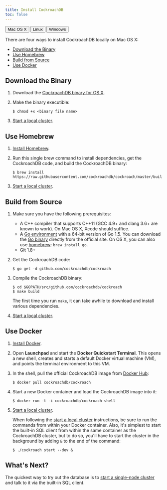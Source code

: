 ```yaml
---
title: Install CockroachDB
toc: false
---
```

<script>
$(document).ready(function(){
    $("#mac").click(function(){
        $("#macinstall").show();
        $("#linuxinstall").hide();
        $("#windowsinstall").hide();
    });
    $("#linux").click(function(){
        $("#linuxinstall").show();
        $("#macinstall").hide();
        $("#windowsinstall").hide();
    });
    $("#windows").click(function(){
        $("#windowsinstall").show();
        $("#macinstall").hide();
        $("#linuxinstall").hide();    
    });
});
</script>

<button id="mac">Mac OS X</button>
<button id="linux">Linux</button>
<button id="windows">Windows</button>

<!-- Install instructions for Mac OS X -->
<div id=macinstall>
<p>There are four ways to install CockroachDB locally on Mac OS X:</p>

<ul>
<li><a href="#download-the-binary">Download the Binary</a></li>
<li><a href="#use-homebrew">Use Homebrew</a></li>
<li><a href="#build-from-source">Build from Source</a></li>
<li><a href="#use-docker">Use Docker</a></li>
</ul>

<h2 id="download-the-binary">Download the Binary</h2>

<ol>
<li><p>Download the <a href="http://cockroachlabs.com/download/osx">CockroachDB binary for OS X</a>.</p></li>
<li><p>Make the binary executible:</p>
<div class="highlight"><pre><code class="language-" data-lang="">$ chmod +x &lt;binary file name&gt;
</code></pre></div></li>
<li><p><a href="/start-a-local-cluster.html">Start a local cluster</a>. </p></li>
</ol>

<h2 id="use-homebrew">Use Homebrew</h2>

<ol>
<li><p><a href="http://brew.sh/">Install Homebrew</a>.</p></li>
<li><p>Run this single brew command to install dependencies, get the CockroachDB code, and build the CockroachDB binary:</p>
<div class="highlight"><pre><code class="language-bash" data-lang="bash"><span class="nv">$ </span>brew install https://raw.githubusercontent.com/cockroachdb/cockroach/master/build/cockroach.rb<span class="o"></span>
</code></pre></div></li>
<li><p><a href="/start-a-local-cluster.html">Start a local cluster</a>.  </p></li>
</ol>

<h2 id="build-from-source">Build from Source</h2>

<ol>
<li><p>Make sure you have the following prerequisites:</p>

<ul>
<li>A C++ compiler that supports C++11 (GCC 4.9+ and clang 3.6+ are known to work). On Mac OS X, Xcode should suffice. </li>
<li>A <a href="http://golang.org/doc/code.html">Go environment</a> with a 64-bit version of Go 1.5. You can download the <a href="https://golang.org/dl/">Go binary</a> directly from the official site. On OS X, you can also use <a href="http://brew.sh">homebrew</a>: <code>brew install go</code>. </li>
<li>Git 1.8+ </li>
</ul></li>
<li><p>Get the CockroachDB code:</p>
<div class="highlight"><pre><code class="language-bash" data-lang="bash"><span class="gp">$ </span>go get -d github.com/cockroachdb/cockroach
</code></pre></div></li>
<li><p>Compile the CockroachDB binary:</p>
<div class="highlight"><pre><code class="language-" data-lang="">$ cd $GOPATH/src/github.com/cockroachdb/cockroach
$ make build
</code></pre></div>
<p>The first time you run <code>make</code>, it can take awhile to download and install various dependencies.</p></li>
<li><p><a href="/start-a-local-cluster.html">Start a local cluster</a>. </p></li>
</ol>

<h2 id="use-docker">Use Docker</h2>

<ol>
<li><p><a href="https://docs.docker.com/mac/step_one/">Install Docker</a>.   </p></li>
<li><p>Open <strong>Launchpad</strong> and start the <strong>Docker Quickstart Terminal</strong>. This opens a new shell, creates and starts a default Docker virtual machine (VM), and points the terminal environment to this VM.</p></li>
<li><p>In the shell, pull the official CockroachDB image from <a href="https://hub.docker.com/r/cockroachdb/cockroach/">Docker Hub</a>:</p>
<div class="highlight"><pre><code class="language-bash" data-lang="bash"><span class="gp">$ </span>docker pull cockroachdb/cockroach
</code></pre></div></li>
<li><p>Start a new Docker container and load the CockroachDB image into it:</p>
<div class="highlight"><pre><code class="language-bash" data-lang="bash"><span class="gp">$ </span>docker run -t -i cockroachdb/cockroach shell
</code></pre></div></li>
<li><p><a href="/start-a-local-cluster.html">Start a local cluster</a>.  </p>

<p>When following the <a href="/start-a-local-cluster.html">start a local cluster</a> instructions, be sure to run the commands from within your Docker container. Also, it&#39;s simplest to start the built-in SQL client from within the same container as the CockroachDB cluster, but to do so, you&#39;ll have to start the cluster in the background by adding <code>&amp;</code> to the end of the command:</p>
<div class="highlight"><pre><code class="language-bash" data-lang="bash"><span class="gp">$ </span>./cockroach start --dev &amp;
</code></pre></div></li>
</ol>

<h2 id="what-39-s-next">What&#39;s Next?</h2>

<p>The quickest way to try out the database is to <a href="/start-a-local-cluster.html">start a single-node cluster</a> and talk to it via the built-in SQL client.</p>
</div>

<!-- Install instructions for Linux -->
<div id=linuxinstall style="display: none;">
<p>There are three ways to install CockroachDB locally on Linux:</p>

<<<<<<< 45e9905fde39ac92302be7264bcffd41ce75b059
<ul>    
<li><a href="#download-the-binary-linux">Download the Binary</a></li>
<li><a href="#build-from-source-linux">Build from Source</a></li>
<li><a href="#use-docker-linux">Use Docker</a></li>
=======
<ul>
<li><a href="#download-the-binary">Download the Binary</a></li>
<li><a href="#build-from-source">Build from Source</a></li>
<li><a href="use-docker">Use Docker</a></li>
>>>>>>> draft of install instructions for osx, linux, and windows
</ul>

<h2 id="download-the-binary-linux">Download the Binary</h2>

<ol>
<li><p>Download the <a href="http://cockroachlabs.com/download/osx">CockroachDB binary for Linux</a>.</p></li>
<li><p>Make the binary executible:</p>
<div class="highlight"><pre><code class="language-" data-lang="">$ chmod +x &lt;binary file name&gt;
</code></pre></div></li>
<li><p><a href="/start-a-local-cluster.html">Start a local cluster</a>. </p></li>
</ol>

<h2 id="build-from-source-linux">Build from Source</h2>

<ol>
<li><p>Make sure you have the following prerequisites:</p>

<ul>
<li>A C++ compiler that supports C++11 (GCC 4.9+ and clang 3.6+ are known to work). </li>
<li>A <a href="http://golang.org/doc/code.html">Go environment</a> with a 64-bit version of Go 1.5. You can download the <a href="https://golang.org/dl/">Go binary</a> directly from the official site. </li>
<li>Git 1.8+ </li>
</ul></li>
<li><p>Get the CockroachDB code:</p>
<div class="highlight"><pre><code class="language-bash" data-lang="bash"><span class="gp">$ </span>go get -d github.com/cockroachdb/cockroach
</code></pre></div></li>
<li><p>Compile the CockroachDB binary:</p>
<div class="highlight"><pre><code class="language-" data-lang="">$ cd $GOPATH/src/github.com/cockroachdb/cockroach
$ make build
</code></pre></div>
<p>The first time you run <code>make</code>, it can take awhile to download and install various dependencies.</p></li>
<li><p><a href="/start-a-local-cluster.html">Start a local cluster</a>. </p></li>
</ol>

<<<<<<< 45e9905fde39ac92302be7264bcffd41ce75b059
<h2 id="use-docker-linux">Use Docker</h2>
=======
<h2 id="use-docker">Use Docker</h2>
>>>>>>> draft of install instructions for osx, linux, and windows

<ol>
<li><p><a href="https://docs.docker.com/engine/installation/ubuntulinux/">Install Docker</a>.   </p></li>
<li><p>If you don&#39;t already have the Docker daemon running in the background, run:  </p>
<div class="highlight"><pre><code class="language-bash" data-lang="bash"><span class="gp">$ </span>sudo docker -d &amp;
</code></pre></div>
<div class="bs-callout bs-callout-info"> On Linux, Docker needs sudo privileges in order to work.</div></li>
<li><p>Pull the official CockroachDB image from <a href="https://hub.docker.com/r/cockroachdb/cockroach/">Docker Hub</a>:</p>
<div class="highlight"><pre><code class="language-bash" data-lang="bash"><span class="gp">$ </span>sudo docker pull cockroachdb/cockroach
</code></pre></div></li>
<li><p>Start a new Docker container and load the CockroachDB image into it:</p>
<div class="highlight"><pre><code class="language-bash" data-lang="bash"><span class="gp">$ </span>sudo docker run -t -i cockroachdb/cockroach shell
</code></pre></div></li>
<li><p><a href="/start-a-local-cluster.html">Start a local cluster</a>.  </p>

<p>When following the <a href="/start-a-local-cluster.html">start a local cluster</a> instructions, be sure to run the commands from within your Docker container. Also, it&#39;s simplest to start the built-in SQL client from within the same container as the CockroachDB cluster, but to do so, you&#39;ll have to start the cluster in the background by adding <code>&amp;</code> to the end of the command:</p>
<div class="highlight"><pre><code class="language-bash" data-lang="bash"><span class="gp">$ </span>./cockroach start --dev &amp;
</code></pre></div></li>
</ol>

<h2 id="what-39-s-next">What&#39;s Next?</h2>

<p>The quickest way to try out the database is to <a href="/start-a-local-cluster.html">start a single-node cluster</a> and talk to it via the built-in SQL client.</p>
</div>

<!-- Install instructions for Windows -->
<div id=windowsinstall style="display: none;">
<p>At this time, it's possible to run CockroachDB on Windows only from within a Docker container, which is a stripped-to-basics version of a Linux operating system. 

<ol>
<li><p><a href="https://docs.docker.com/engine/installation/windows/">Install Docker</a>.   </p></li>
<li><p>Start the <strong>Docker Quickstart Terminal</strong> application. This opens a new shell, creates and starts a default Docker virtual machine (VM), and points the terminal environment to this VM. </p></li>
<li><p>In the shell, pull the official CockroachDB image from <a href="https://hub.docker.com/r/cockroachdb/cockroach/">Docker Hub</a>:</p>
<div class="highlight"><pre><code class="language-bash" data-lang="bash"><span class="gp">$ </span>docker pull cockroachdb/cockroach
</code></pre></div></li>
<li><p>Start a new Docker container and load the CockroachDB image into it:</p>
<div class="highlight"><pre><code class="language-bash" data-lang="bash"><span class="gp">$ </span>docker run -t -i cockroachdb/cockroach shell
</code></pre></div></li>
<li><p><a href="/start-a-local-cluster.html">Start a local cluster</a>.  </p>

<p>When following the <a href="/start-a-local-cluster.html">start a local cluster</a> instructions, be sure to run the commands from within your Docker container. Also, it&#39;s simplest to start the built-in SQL client from within the same container as the CockroachDB cluster, but to do so, you&#39;ll have to start the cluster in the background by adding <code>&amp;</code> to the end of the command:</p>
<div class="highlight"><pre><code class="language-bash" data-lang="bash"><span class="gp">$ </span>./cockroach start --dev &amp;
</code></pre></div></li>
</ol>

<h2 id="what-39-s-next">What&#39;s Next?</h2>

<p>The quickest way to try out the database is to <a href="/start-a-local-cluster.html">start a single-node cluster</a> and talk to it via the built-in SQL client.</p>
</div>  

<!-- Below is some of the page's content in Markdown. To get correct html, it's easiest to let Jeyll translate the Markdown and then use that html above.

## Download the Binary

1. Download the [CockroachDB binary for OS X](http://cockroachlabs.com/download/osx).

2. Make the binary executible:
    
    ```
    $ chmod +x <binary file name>
    ```

3. [Start a local cluster](/start-a-local-cluster.html). 

## Use Homebrew

1. [Install Homebrew](http://brew.sh/).

2. Run this single brew command to install dependencies, get the CockroachDB code, and build the CockroachDB binary:

    ```bash
    $ brew install https://raw.githubusercontent.com/cockroachdb/cockroach/master/build/cockroach.rb)
    ``` 

3. [Start a local cluster](/start-a-local-cluster.html).

## Build from Source

1.  Make sure you have the following prerequisites:
    - A C++ compiler that supports C++11 (GCC 4.9+ and clang 3.6+ are known to work). On Mac OS X, Xcode should suffice. 
    - A [Go environment](http://golang.org/doc/code.html) with a 64-bit version of Go 1.5. You can download the [Go binary](https://golang.org/dl/) directly from the official site. On OS X, you can also use [homebrew](http://brew.sh): `brew install go`. 
    - Git 1.8+ 

2.  Get the CockroachDB code:

    ```bash
    $ go get -d github.com/cockroachdb/cockroach
    ```

3. Compile the CockroachDB binary:

	```
    $ cd $GOPATH/src/github.com/cockroachdb/cockroach
	$ make build
	```

	The first time you run `make`, it can take awhile to download and install various dependencies.

4. [Start a local cluster](/start-a-local-cluster.html). 

## Use Docker (Mac)

1. 	[Install Docker](https://docs.docker.com/mac/step_one/).   

2.	Open **Launchpad** and start the **Docker Quickstart Terminal**. This opens a new shell, creates and starts a default Docker virtual machine (VM), and points the terminal environment to this VM. 

3.  In the shell, pull the official CockroachDB image from [Docker Hub](https://hub.docker.com/r/cockroachdb/cockroach/):

    ```bash
    $ docker pull cockroachdb/cockroach
    ```

4.  Start a new Docker container and load the CockroachDB image into it:

    ```bash
    $ docker run -t -i cockroachdb/cockroach shell
    ```

5. [Start a local cluster](/start-a-local-cluster.html).  

    When following the [start a local cluster](/start-a-local-cluster.html) instructions, be sure to run the commands from within your Docker container. Also, it's simplest to start the built-in SQL client from within the same container as the CockroachDB cluster, but to do so, you'll have to start the cluster in the background by adding `&` to the end of the command:

    ```bash
    $ ./cockroach start --dev &
    ```   

## Use Docker (Linux)

1.  [Install Docker](https://docs.docker.com/engine/installation/ubuntulinux/).   

2.  If you don't already have the Docker daemon running in the background, run:  
    
    ```bash
    $ sudo docker -d &
    ```
    {{site.data.alerts.callout_info}} On Linux, Docker needs sudo privileges in order to work.{{site.data.alerts.end}}

3. Pull the official CockroachDB image from [Docker Hub](https://hub.docker.com/r/cockroachdb/cockroach/):

    ```bash
    $ sudo docker pull cockroachdb/cockroach
    ```

4.  Start a new Docker container and load the CockroachDB image into it:

    ```bash
    $ sudo docker run -t -i cockroachdb/cockroach shell
    ```

5. [Start a local cluster](/start-a-local-cluster.html).  

    When following the [start a local cluster](/start-a-local-cluster.html) instructions, be sure to run the commands from within your Docker container. Also, it's simplest to start the built-in SQL client from within the same container as the CockroachDB cluster, but to do so, you'll have to start the cluster in the background by adding `&` to the end of the command:

    ```bash
    $ ./cockroach start --dev &
    ```
-->
